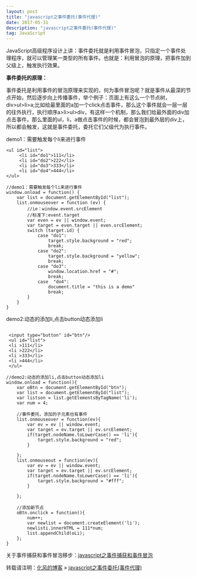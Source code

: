 ```yaml
---
layout: post
title: "javascript之事件委托(事件代理)"
date: 2017-05-31
description: "javascript之事件委托(事件代理)"
tag: JavaScript
---
```


﻿JavaScript高级程序设计上讲：事件委托就是利用事件冒泡，只指定一个事件处理程序，就可以管理某一类型的所有事件。也就是：利用冒泡的原理，把事件加到父级上，触发执行效果。

**事件委托的原理：**

事件委托是利用事件的冒泡原理来实现的，何为事件冒泡呢？就是事件从最深的节点开始，然后逐步向上传播事件，举个例子：页面上有这么一个节点树，div>ul>li>a;比如给最里面的a加一个click点击事件，那么这个事件就会一层一层的往外执行，执行顺序a>li>ul>div，有这样一个机制，那么我们给最外面的div加点击事件，那么里面的ul，li，a做点击事件的时候，都会冒泡到最外层的div上，所以都会触发，这就是事件委托，委托它们父级代为执行事件。


demo1：需要触发每个li来进行事件
```
<ul id="list">
     <li id="do1">111</li>
     <li id="do2">222</li>
     <li id="do3">333</li>
     <li id="do4">444</li>
</ul>
```

```
//demo1：需要触发每个li来进行事件
window.onload = function() {
    var list = document.getElementById("list");
    list.onmouseover = function (ev) {
        //ie：window.event.srcElement
        //标准下:event.target
        var even = ev || window.event;
        var target = even.target || even.srcElement;
        switch (target.id) {
            case "do1":
                target.style.background = "red";
                break;
            case "do2":
                target.style.background = "yellow";
                break;
            case "do3":
                window.location.href = "#";
                break;
            case  "do4":
                document.title = "this is a demo"
                break;
        }
    }
}
```


demo2:动态的添加li,点击button动态添加li
```

 <input type="button" id="btn"/>
 <ul id="list">
 <li >111</li>
 <li >222</li>
 <li >333</li>
 <li >444</li>
 </ul>

```

```
//demo2:动态的添加li,点击button动态添加li
window.onload = function(){
    var oBtn = document.getElementById("btn");
    var list = document.getElementById("list");
    var listson = list.getElementsByTagName('li');
    var num = 4;

    //事件委托，添加的子元素也有事件
    list.onmouseover = function(ev){
        var ev = ev || window.event;
        var target = ev.target || ev.srcElement;
        if(target.nodeName.toLowerCase() == 'li'){
            target.style.background = "red";
        }

    };
    list.onmouseout = function(ev){
        var ev = ev || window.event;
        var target = ev.target || ev.srcElement;
        if(target.nodeName.toLowerCase() == 'li'){
            target.style.background = "#fff";
        }

    };

    //添加新节点
    oBtn.onclick = function(){
        num++;
        var newlist = document.createElement('li');
        newlisti.innerHTML = 111*num;
        list.appendChild(oLi);
    };
}
```

关于事件捕获和事件冒泡移步：[javascript之事件捕获和事件冒泡](https://blog.csdn.net/haoaiqian/article/details/79833510)


转载请注明：[化风的博客](http://xinchanghao.github.io) » [javascript之事件委托(事件代理)](/2017/05/javascript之事件委托(事件代理)/)  
